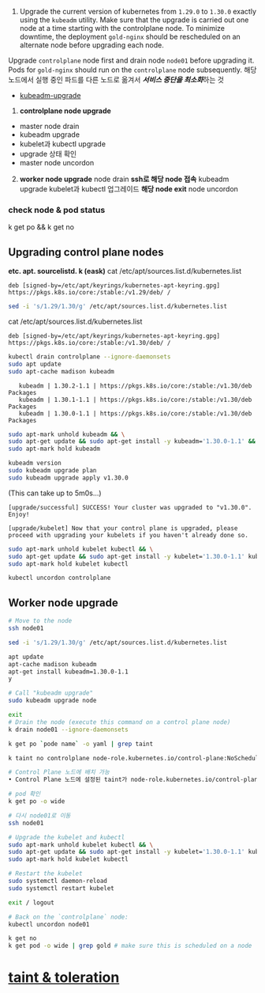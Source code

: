 1. Upgrade the current version of kubernetes from `1.29.0` to `1.30.0` exactly using the `kubeadm` utility. Make sure that the upgrade is carried out one node at a time starting with the controlplane node. To minimize downtime, the deployment `gold-nginx` should be rescheduled on an alternate node before upgrading each node.

Upgrade `controlplane` node first and drain node `node01` before upgrading it. Pods for `gold-nginx` should run on the `controlplane` node subsequently.
해당 노드에서 실행 중인 파드를 다른 노드로 옮겨서 ***서비스 중단을 최소화***하는 것

- [kubeadm-upgrade](https://kubernetes.io/docs/tasks/administer-cluster/kubeadm/kubeadm-upgrade/)

1. **controlplane node upgrade**
- master node drain
- kubeadm upgrade
- kubelet과 kubectl upgrade
- upgrade 상태 확인
- master node uncordon

2. **worker node upgrade**
	node drain
	**ssh로 해당 node 접속**
	kubeadm upgrade
	kubelet과 kubectl 업그레이드
	**해당 node exit**
	node uncordon

### check node & pod status
k get po && k get no

## Upgrading control plane nodes 
**etc. apt. sourcelistd. k (eask)**
cat /etc/apt/sources.list.d/kubernetes.list
```plain
deb [signed-by=/etc/apt/keyrings/kubernetes-apt-keyring.gpg] https://pkgs.k8s.io/core:/stable:/v1.29/deb/ /
```

```sh
sed -i 's/1.29/1.30/g' /etc/apt/sources.list.d/kubernetes.list
```

cat /etc/apt/sources.list.d/kubernetes.list 
```plain
deb [signed-by=/etc/apt/keyrings/kubernetes-apt-keyring.gpg] https://pkgs.k8s.io/core:/stable:/v1.30/deb/ /
```

```sh
kubectl drain controlplane --ignore-daemonsets
sudo apt update
sudo apt-cache madison kubeadm
```

```plain
   kubeadm | 1.30.2-1.1 | https://pkgs.k8s.io/core:/stable:/v1.30/deb  Packages
   kubeadm | 1.30.1-1.1 | https://pkgs.k8s.io/core:/stable:/v1.30/deb  Packages
   kubeadm | 1.30.0-1.1 | https://pkgs.k8s.io/core:/stable:/v1.30/deb  Packages
```

```sh
sudo apt-mark unhold kubeadm && \
sudo apt-get update && sudo apt-get install -y kubeadm='1.30.0-1.1' && \
sudo apt-mark hold kubeadm

kubeadm version
sudo kubeadm upgrade plan
sudo kubeadm upgrade apply v1.30.0
```
(This can take up to 5m0s...)
```plain
[upgrade/successful] SUCCESS! Your cluster was upgraded to "v1.30.0". Enjoy!

[upgrade/kubelet] Now that your control plane is upgraded, please proceed with upgrading your kubelets if you haven't already done so.
```

```sh
sudo apt-mark unhold kubelet kubectl && \
sudo apt-get update && sudo apt-get install -y kubelet='1.30.0-1.1' kubectl='1.30.0-1.1' && \
sudo apt-mark hold kubelet kubectl

kubectl uncordon controlplane
```

## Worker node upgrade
```sh
# Move to the node
ssh node01

sed -i 's/1.29/1.30/g' /etc/apt/sources.list.d/kubernetes.list

apt update
apt-cache madison kubeadm
apt-get install kubeadm=1.30.0-1.1
y

# Call "kubeadm upgrade"
sudo kubeadm upgrade node

exit
# Drain the node (execute this command on a control plane node)
k drain node01 --ignore-daemonsets

k get po `pode name` -o yaml | grep taint	

k taint no controlplane node-role.kubernetes.io/control-plane:NoSchedule

# Control Plane 노드에 배치 가능
• Control Plane 노드에 설정된 taint가 node-role.kubernetes.io/control-plane:NoSchedule와 일치하는 경우, tolerations 섹션에 해당 taint를 추가하여 파드를 해당 노드에 스케줄링할 수 있습니다.

# pod 확인
k get po -o wide

# 다시 node01로 이동
ssh node01

# Upgrade the kubelet and kubectl
sudo apt-mark unhold kubelet kubectl && \
sudo apt-get update && sudo apt-get install -y kubelet='1.30.0-1.1' kubectl='1.30.0-1.1' && \
sudo apt-mark hold kubelet kubectl

# Restart the kubelet
sudo systemctl daemon-reload
sudo systemctl restart kubelet

exit / logout

# Back on the `controlplane` node:
kubectl uncordon node01

k get no
k get pod -o wide | grep gold # make sure this is scheduled on a node
```

# [taint & toleration](https://nice-engineer.tistory.com/entry/Kubernetes-Taint-Toleration)